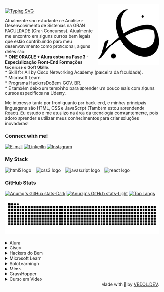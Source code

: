 <img align="right" alt="" height="200px" src="./Vbdol.png">

[![Typing SVG](https://readme-typing-svg.demolab.com?font=Fira+Code&weight=600&size=25&pause=1000&color=45B1E8&random=false&width=435&height=40&lines=Ol%C3%A1%2C+eu+sou+o+Victor+B+O+Leme!+%F0%9F%91%BE%F0%9F%93%9A%F0%9F%92%99)](https://git.io/typing-svg)



<p align="left">Atualmente sou estudante de Análise e Desenvolvimento de Sistemas na GRAN FACULDADE (Gran Concursos). Atualmente me encontro em alguns cursos bem legais que estão contribuindo para meu desenvolvimento como proficional, alguns deles são: <br><strong>* ONE ORACLE + Alura estou na Fase 3 - Especialização Front-End
Formações técnicas e Soft Skills</strong>.<br></strong>* Skill for All by Cisco Networking Academy (parceira da faculdade)</strong>.<br> </strong>* Microsoft Learn. </strong><br> </strong>* Programa HackersDoBem, GOV. BR.</strong> <br>* E também deixo um tempinho para aprender um pouco mais com alguns cursos especificos na Udemy.

Me interesso tanto por front quanto por back-end, e minhas principais linguagens são HTML, CSS e JavaScript (Também estou aprendendo React). 
Eu estudo e me atualizo na área da tecnologia constantemente, pois adoro aprender e utilizar meus conhecimentos para criar soluções inovadoras!


<h3 align="left">Connect with me!</h3>

[![E-mail](https://img.shields.io/badge/-Email-000?style=for-the-badge&logo=microsoft-outlook&logoColor=45B1E8&color:FFF)](vbdol.dev@gmail.com)
[![LinkedIn](https://img.shields.io/badge/-LinkedIn-000?style=for-the-badge&logo=linkedin&logoColor=45B1E8&color:FFF)](https://www.linkedin.com/in/victor-b-o-leme-dev/)
[![Instagram](https://img.shields.io/badge/-Instagram-000?style=for-the-badge&logo=instagram&logoColor=45B1E8&color:FFF)](https://www.instagram.com/vbdol.dev/)

<h3 align="left">My Stack</h3>

<div align="left">
  <img src="https://cdn.jsdelivr.net/gh/devicons/devicon/icons/html5/html5-original.svg" height="25" alt="html5 logo"  />
  <img width="8" />
  <img src="https://cdn.jsdelivr.net/gh/devicons/devicon/icons/css3/css3-original.svg" height="25" alt="css3 logo"  />
  <img width="8" />
  <img src="https://cdn.jsdelivr.net/gh/devicons/devicon/icons/javascript/javascript-plain.svg" height="25" alt="javascript logo"  />
  <img width="8" />
  <img src="https://cdn.jsdelivr.net/gh/devicons/devicon/icons/react/react-original.svg" height="25" alt="react logo"  />
  <img width="8" />
</div>


<h3>GitHub Stats</h3>

[![Anurag's GitHub stats-Dark](https://github-readme-stats.vercel.app/api?username=VBDOL&show_icons=true&theme=transparent#gh-dark-mode-only)](https://github.com/VBDOL/github-readme-stats#gh-dark-mode-only)
[![Anurag's GitHub stats-Light](https://github-readme-stats.vercel.app/api?username=VBDOL&show_icons=true&theme=default#gh-light-mode-only)](https://github.com/VBDOL/github-readme-stats#gh-light-mode-only)
[![Top Langs](https://github-readme-stats.vercel.app/api/top-langs/?username=VBDOL&layout=donut&title_color=FF0000&bg_color=transparent)](https://github.com/VBDOL/github-readme-stats)
<br>
<!---
VBDOL/VBDOL is a ✨ special ✨ repository because its `README.md` (this file) appears on your GitHub profile.
You can click the Preview link to take a look at your changes.
--->
<picture>
  <source media="(prefers-color-scheme: dark)" srcset="https://raw.githubusercontent.com/VBDOL/VBDOL/output/github-contribution-grid-snake-dark.svg">
  <source media="(prefers-color-scheme: light)" srcset="https://raw.githubusercontent.com/VBDOL/VBDOL/output/github-contribution-grid-snake.svg">
  <img alt="github contribution grid snake animation" src="https://raw.githubusercontent.com/VBDOL/VBDOL/output/github-contribution-grid-snake.svg">
</picture>
<br><br>

<details align="left">
  <summary>Alura</summary> 


### 🏅 Badges & Certificados - Alura

<table style="text-align: center;">
  <tr>
    <td>
      <img height="150px" src="./Badge-Portfólio.png">
    </td>
    <td>
      <img height="150px" src="./Badge-AluraGeek.png">
    </td>
    </tr>
    <tr>
    <td>Challenge Portfólio</td>
    <td>Challenge Alura Geek</td>
  </tr>
</table>
</details>

<details align="left">
<summary>Cisco</summary>

### 🏅 Badges & Certificados - Cisco Networking Academy

<table style="text-align: center;">
  <tr>
    <td>
      <img height="150px" src="./endpoint-security.png">
    </td>
    <td>
      <img height="150px" src="./networking-academy-learn-a-thon-2024.png">
    </td>
    <td>
      <img height="150px" src="./networking-basics.png">
    </td>
  </tr>
  <tr>
    <td>Challenge End Point Security</td>
    <td>Challenge Networking Academy </td>
    <td>Challenge Networking Basics</td>
  </tr>
</table>
</details>
<details align="left">
<summary>Hackers do Bem</summary>

### 🏅 Badges & Certificados - Hackers do Bem

<table style="text-align: center;">
  <tr>
    <td>
      <img height="150px" src="./Nivelamento.png">
    </td>
    <td>
      <img height="150px" src="./Básico.png">
    </td>
  </tr>
    <tr>
    <td>HDB Nivelamento</td>
    <td>HDB Básico</td>
    </tr>
</table>
</details>

<details align="left">
<summary>Microsoft Learn</summary>
  
### 🏅 Badges & Certificados - Microsoft Learn

<table style="text-align: center;">
  <tr>
    <td>
      <img height="150px" src="./.png">
    </td>
    <td>
      <img height="150px" src="./.png">
    </td>
  </tr>
    <tr>
    <td></td>
    <td></td>
    </tr>
</table>
</details>

<details align="left">
<summary>SoloLearningn</summary>
  
### 🏅 Badges & Certificados - SoloLearning

<table style="text-align: center;">
  <tr>
    <td>
      <img height="150px" src="./.png">
    </td>
    <td>
      <img height="150px" src="./.png">
    </td>
  </tr>
    <tr>
    <td></td>
    <td></td>
    </tr>
</table>
</details>

<details align="left">
<summary>Mimo</summary>
  
### 🏅 Badges & Certificados - Mimo

<table style="text-align: center;">
  <tr>
    <td>
      <img height="150px" src="./.png">
    </td>
    <td>
      <img height="150px" src="./.png">
    </td>
  </tr>
    <tr>
    <td></td>
    <td></td>
    </tr>
</table>
</details>

<details align="left">
<summary>GrassHopper</summary>
  
### 🏅 Badges & Certificados - GrassHopper

<table style="text-align: center;">
  <tr>
    <td>
      <img height="150px" src="./.png">
    </td>
    <td>
      <img height="150px" src="./.png">
    </td>
  </tr>
    <tr>
    <td></td>
    <td></td>
    </tr>
</table>
</details>

<details align="left">
<summary>Curso em Video</summary>
  
### 🏅 Badges & Certificados - Curso em Video

<table style="text-align: center;">
  <tr>
    <td>
      <img height="150px" src="./.png">
    </td>
    <td>
      <img height="150px" src="./.png">
    </td>
  </tr>
    <tr>
    <td></td>
    <td></td>
    </tr>
</table>
</details>
  <div align="right">Made with 💜 by <a href="https://github.com/VBDOL">VBDOL.DEV</a>.</div>


